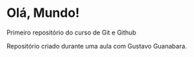 # Olá, Mundo!
 Primeiro repositório do curso de Git e Github

Repositório criado durante uma aula com Gustavo Guanabara.